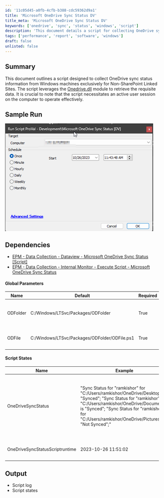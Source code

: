 ```yaml
---
id: '11c05d45-a0fb-4cfb-b388-cdc59362d9a1'
title: 'Microsoft OneDrive Sync Status DV'
title_meta: 'Microsoft OneDrive Sync Status DV'
keywords: ['onedrive', 'sync', 'status', 'windows', 'script']
description: 'This document details a script for collecting OneDrive sync status information from Windows machines, targeting Non-SharePoint Linked Sites. The script utilizes the Onedrive.dll module and requires an active user session to function correctly.'
tags: ['performance', 'report', 'software', 'windows']
draft: false
unlisted: false
---
```


## Summary

This document outlines a script designed to collect OneDrive sync status information from Windows machines exclusively for Non-SharePoint Linked Sites. The script leverages the [Onedrive.dll](https://github.com/rodneyviana/ODSyncService) module to retrieve the requisite data. It is crucial to note that the script necessitates an active user session on the computer to operate effectively.

## Sample Run

![Sample Run](../../../static/img/Microsoft-OneDrive-Sync-Status-DV/image_1.png)

## Dependencies

- [EPM - Data Collection - Dataview - Microsoft OneDrive Sync Status [Script]](<../dataviews/Microsoft OneDrive Sync Status Script.md>)
- [EPM - Data Collection - Internal Monitor - Execute Script - Microsoft OneDrive Sync Status](<../monitors/Execute Script - Microsoft OneDrive Sync Status.md>)

#### Global Parameters

| Name      | Default                                             | Required | Description                                          |
|-----------|----------------------------------------------------|----------|------------------------------------------------------|
| ODFolder  | C:/Windows/LTSvc/Packages/ODFolder                 | True     | Path to write and execute the PowerShell script.    |
| ODFile    | C:/Windows/LTSvc/Packages/ODFolder/ODFile.ps1     | True     | Full path of the PowerShell script.                  |

#### Script States

| Name                          | Example                                                                                                                                                        | Description                                                             |
|-------------------------------|----------------------------------------------------------------------------------------------------------------------------------------------------------------|-------------------------------------------------------------------------|
| OneDriveSyncStatus            | "Sync Status for \"ramkishor\" for \"C:/Users/ramkishor/OneDrive/Desktop\" is \"Synced\"; \"Sync Status for \"ramkishor\" for \"C:/Users/ramkishor/OneDrive/Documents\" is \"Synced\"; \"Sync Status for \"ramkishor\" for \"C:/Users/ramkishor/OneDrive/Pictures\" is \"Not Synced\";" | Stores the result returned by the PowerShell script checking the OneDrive status on the endpoint. |
| OneDriveSyncStatusScriptruntime | 2023-10-26 11:51:02                                                                                                                                         | Stores the data collection time                                       |

## Output

- Script log
- Script states



